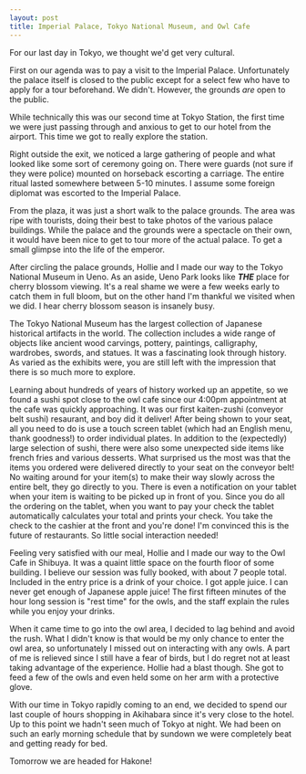 ```yaml
---
layout: post
title: Imperial Palace, Tokyo National Museum, and Owl Cafe
---
```


For our last day in Tokyo, we thought we'd get very cultural.

First on our agenda was to pay a visit to the Imperial Palace. Unfortunately the palace itself is closed to the public except for a select few who have to apply for a tour beforehand. We didn't. However, the grounds _are_ open to the public.

While technically this was our second time at Tokyo Station, the first time we were just passing through and anxious to get to our hotel from the airport. This time we got to really explore the station.

Right outside the exit, we noticed a large gathering of people and what looked like some sort of ceremony going on. There were guards (not sure if they were police) mounted on horseback escorting a carriage. The entire ritual lasted somewhere between 5-10 minutes. I assume some foreign diplomat was escorted to the Imperial Palace.

From the plaza, it was just a short walk to the palace grounds. The area was ripe with tourists, doing their best to take photos of the various palace buildings. While the palace and the grounds were a spectacle on their own, it would have been nice to get to tour more of the actual palace. To get a small glimpse into the life of the emperor.

After circling the palace grounds, Hollie and I made our way to the Tokyo National Museum in Ueno. As an aside, Ueno Park looks like **_THE_** place for cherry blossom viewing. It's a real shame we were a few weeks early to catch them in full bloom, but on the other hand I'm thankful we visited when we did. I hear cherry blossom season is insanely busy.

The Tokyo National Museum has the largest collection of Japanese historical artifacts in the world. The collection includes a wide range of objects like ancient wood carvings, pottery, paintings, calligraphy, wardrobes, swords, and statues. It was a fascinating look through history. As varied as the exhibits were, you are still left with the impression that there is so much more to explore.

Learning about hundreds of years of history worked up an appetite, so we found a sushi spot close to the owl cafe since our 4:00pm appointment at the cafe was quickly approaching. It was our first kaiten-zushi (conveyor belt sushi) resaurant, and boy did it deliver! After being shown to your seat, all you need to do is use a touch screen tablet (which had an English menu, thank goodness!) to order individual plates. In addition to the (expectedly) large selection of sushi, there were also some unexpected side items like french fries and various desserts. What surprised us the most was that the items you ordered were delivered directly to your seat on the conveyor belt! No waiting around for your item(s) to make their way slowly across the entire belt, they go directly to you. There is even a notification on your tablet when your item is waiting to be picked up in front of you. Since you do all the ordering on the tablet, when you want to pay your check the tablet automatically calculates your total and prints your check. You take the check to the cashier at the front and you're done! I'm convinced this is the future of restaurants. So little social interaction needed!

Feeling very satisfied with our meal, Hollie and I made our way to the Owl Cafe in Shibuya. It was a quaint little space on the fourth floor of some building. I believe our session was fully booked, with about 7 people total. Included in the entry price is a drink of your choice. I got apple juice. I can never get enough of Japanese apple juice! The first fifteen minutes of the hour long session is "rest time" for the owls, and the staff explain the rules while you enjoy your drinks.

When it came time to go into the owl area, I decided to lag behind and avoid the rush. What I didn't know is that would be my only chance to enter the owl area, so unfortunately I missed out on interacting with any owls. A part of me is relieved since I still have a fear of birds, but I do regret not at least taking advantage of the experience. Hollie had a blast though. She got to feed a few of the owls and even held some on her arm with a protective glove. 

With our time in Tokyo rapidly coming to an end, we decided to spend our last couple of hours shopping in Akihabara since it's very close to the hotel. Up to this point we hadn't seen much of Tokyo at night. We had been on such an early morning schedule that by sundown we were completely beat and getting ready for bed.

Tomorrow we are headed for Hakone!

